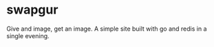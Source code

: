 swapgur
=======

Give and image, get an image. A simple site built with go and redis in a single
evening.
